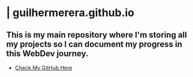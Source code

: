# | guilhermerera.github.io
## This is my main repository where I'm storing all my projects so I can document my progress in this WebDev journey.
- [Check My GitHub Here](https://github.com/guilhermerera/guilhermerera.github.io)